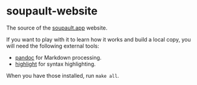 soupault-website
================

The source of the [soupault.app](https://soupault.app) website.

If you want to play with it to learn how it works and build a local copy,
you will need the following external tools:

* [pandoc](https://pandoc.org) for Markdown processing.
* [highlight](http://www.andre-simon.de/doku/highlight/en/highlight.php) for syntax highlighting.

When you have those installed, run `make all`.

